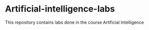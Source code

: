 # Artificial-intelligence-labs
This repository contains labs done in the course Artificial Intelligence
